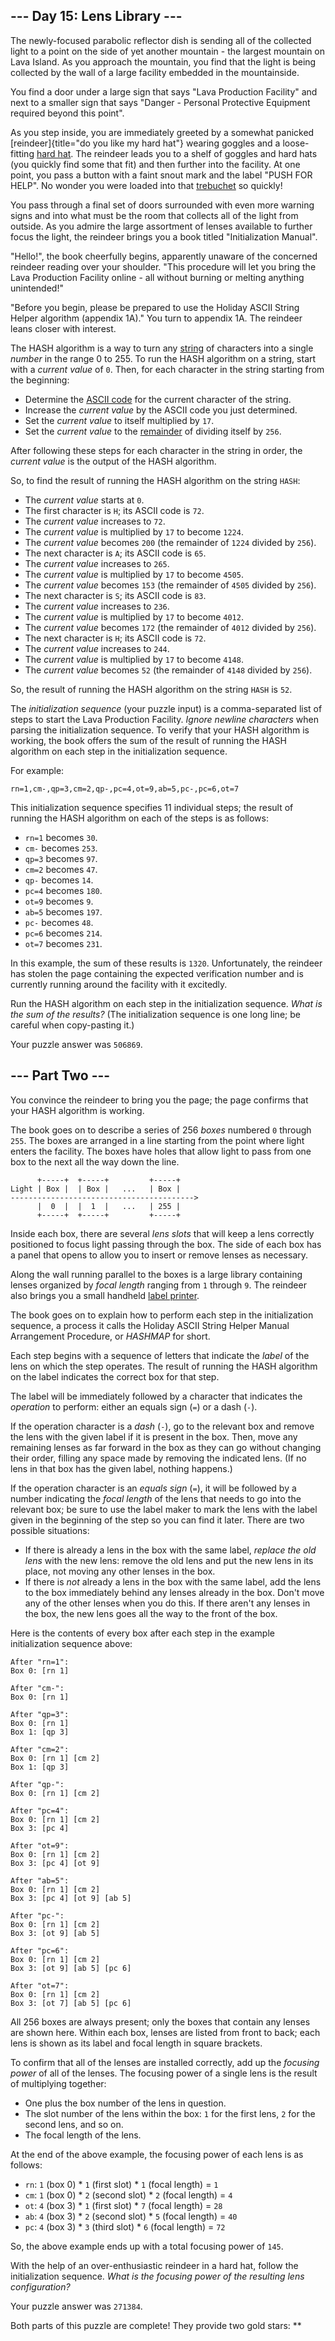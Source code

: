 
\-\-- Day 15: Lens Library \-\--
--------------------------------

The newly-focused parabolic reflector dish is sending all of the
collected light to a point on the side of yet another mountain - the
largest mountain on Lava Island. As you approach the mountain, you find
that the light is being collected by the wall of a large facility
embedded in the mountainside.

You find a door under a large sign that says \"Lava Production
Facility\" and next to a smaller sign that says \"Danger - Personal
Protective Equipment required beyond this point\".

As you step inside, you are immediately greeted by a somewhat panicked
[reindeer]{title="do you like my hard hat"} wearing goggles and a
loose-fitting [hard hat](https://en.wikipedia.org/wiki/Hard_hat). The
reindeer leads you to a shelf of goggles and hard hats (you quickly find
some that fit) and then further into the facility. At one point, you
pass a button with a faint snout mark and the label \"PUSH FOR HELP\".
No wonder you were loaded into that [trebuchet](1) so quickly!

You pass through a final set of doors surrounded with even more warning
signs and into what must be the room that collects all of the light from
outside. As you admire the large assortment of lenses available to
further focus the light, the reindeer brings you a book titled
\"Initialization Manual\".

\"Hello!\", the book cheerfully begins, apparently unaware of the
concerned reindeer reading over your shoulder. \"This procedure will let
you bring the Lava Production Facility online - all without burning or
melting anything unintended!\"

\"Before you begin, please be prepared to use the Holiday ASCII String
Helper algorithm (appendix 1A).\" You turn to appendix 1A. The reindeer
leans closer with interest.

The HASH algorithm is a way to turn any
[string](https://en.wikipedia.org/wiki/String_(computer_science)) of
characters into a single *number* in the range 0 to 255. To run the HASH
algorithm on a string, start with a *current value* of `0`. Then, for
each character in the string starting from the beginning:

-   Determine the [ASCII
    code](https://en.wikipedia.org/wiki/ASCII#Printable_characters) for
    the current character of the string.
-   Increase the *current value* by the ASCII code you just determined.
-   Set the *current value* to itself multiplied by `17`.
-   Set the *current value* to the
    [remainder](https://en.wikipedia.org/wiki/Modulo) of dividing itself
    by `256`.

After following these steps for each character in the string in order,
the *current value* is the output of the HASH algorithm.

So, to find the result of running the HASH algorithm on the string
`HASH`:

-   The *current value* starts at `0`.
-   The first character is `H`; its ASCII code is `72`.
-   The *current value* increases to `72`.
-   The *current value* is multiplied by `17` to become `1224`.
-   The *current value* becomes `200` (the remainder of `1224` divided
    by `256`).
-   The next character is `A`; its ASCII code is `65`.
-   The *current value* increases to `265`.
-   The *current value* is multiplied by `17` to become `4505`.
-   The *current value* becomes `153` (the remainder of `4505` divided
    by `256`).
-   The next character is `S`; its ASCII code is `83`.
-   The *current value* increases to `236`.
-   The *current value* is multiplied by `17` to become `4012`.
-   The *current value* becomes `172` (the remainder of `4012` divided
    by `256`).
-   The next character is `H`; its ASCII code is `72`.
-   The *current value* increases to `244`.
-   The *current value* is multiplied by `17` to become `4148`.
-   The *current value* becomes `52` (the remainder of `4148` divided by
    `256`).

So, the result of running the HASH algorithm on the string `HASH` is
`52`.

The *initialization sequence* (your puzzle input) is a comma-separated
list of steps to start the Lava Production Facility. *Ignore newline
characters* when parsing the initialization sequence. To verify that
your HASH algorithm is working, the book offers the sum of the result of
running the HASH algorithm on each step in the initialization sequence.

For example:

    rn=1,cm-,qp=3,cm=2,qp-,pc=4,ot=9,ab=5,pc-,pc=6,ot=7

This initialization sequence specifies 11 individual steps; the result
of running the HASH algorithm on each of the steps is as follows:

-   `rn=1` becomes `30`.
-   `cm-` becomes `253`.
-   `qp=3` becomes `97`.
-   `cm=2` becomes `47`.
-   `qp-` becomes `14`.
-   `pc=4` becomes `180`.
-   `ot=9` becomes `9`.
-   `ab=5` becomes `197`.
-   `pc-` becomes `48`.
-   `pc=6` becomes `214`.
-   `ot=7` becomes `231`.

In this example, the sum of these results is `1320`. Unfortunately, the
reindeer has stolen the page containing the expected verification number
and is currently running around the facility with it excitedly.

Run the HASH algorithm on each step in the initialization sequence.
*What is the sum of the results?* (The initialization sequence is one
long line; be careful when copy-pasting it.)

Your puzzle answer was `506869`.

\-\-- Part Two \-\-- 
--------------------

You convince the reindeer to bring you the page; the page confirms that
your HASH algorithm is working.

The book goes on to describe a series of 256 *boxes* numbered `0`
through `255`. The boxes are arranged in a line starting from the point
where light enters the facility. The boxes have holes that allow light
to pass from one box to the next all the way down the line.

          +-----+  +-----+         +-----+
    Light | Box |  | Box |   ...   | Box |
    ----------------------------------------->
          |  0  |  |  1  |   ...   | 255 |
          +-----+  +-----+         +-----+

Inside each box, there are several *lens slots* that will keep a lens
correctly positioned to focus light passing through the box. The side of
each box has a panel that opens to allow you to insert or remove lenses
as necessary.

Along the wall running parallel to the boxes is a large library
containing lenses organized by *focal length* ranging from `1` through
`9`. The reindeer also brings you a small handheld [label
printer](https://en.wikipedia.org/wiki/Label_printer).

The book goes on to explain how to perform each step in the
initialization sequence, a process it calls the Holiday ASCII String
Helper Manual Arrangement Procedure, or *HASHMAP* for short.

Each step begins with a sequence of letters that indicate the *label* of
the lens on which the step operates. The result of running the HASH
algorithm on the label indicates the correct box for that step.

The label will be immediately followed by a character that indicates the
*operation* to perform: either an equals sign (`=`) or a dash (`-`).

If the operation character is a *dash* (`-`), go to the relevant box and
remove the lens with the given label if it is present in the box. Then,
move any remaining lenses as far forward in the box as they can go
without changing their order, filling any space made by removing the
indicated lens. (If no lens in that box has the given label, nothing
happens.)

If the operation character is an *equals sign* (`=`), it will be
followed by a number indicating the *focal length* of the lens that
needs to go into the relevant box; be sure to use the label maker to
mark the lens with the label given in the beginning of the step so you
can find it later. There are two possible situations:

-   If there is already a lens in the box with the same label, *replace
    the old lens* with the new lens: remove the old lens and put the new
    lens in its place, not moving any other lenses in the box.
-   If there is *not* already a lens in the box with the same label, add
    the lens to the box immediately behind any lenses already in the
    box. Don\'t move any of the other lenses when you do this. If there
    aren\'t any lenses in the box, the new lens goes all the way to the
    front of the box.

Here is the contents of every box after each step in the example
initialization sequence above:

    After "rn=1":
    Box 0: [rn 1]

    After "cm-":
    Box 0: [rn 1]

    After "qp=3":
    Box 0: [rn 1]
    Box 1: [qp 3]

    After "cm=2":
    Box 0: [rn 1] [cm 2]
    Box 1: [qp 3]

    After "qp-":
    Box 0: [rn 1] [cm 2]

    After "pc=4":
    Box 0: [rn 1] [cm 2]
    Box 3: [pc 4]

    After "ot=9":
    Box 0: [rn 1] [cm 2]
    Box 3: [pc 4] [ot 9]

    After "ab=5":
    Box 0: [rn 1] [cm 2]
    Box 3: [pc 4] [ot 9] [ab 5]

    After "pc-":
    Box 0: [rn 1] [cm 2]
    Box 3: [ot 9] [ab 5]

    After "pc=6":
    Box 0: [rn 1] [cm 2]
    Box 3: [ot 9] [ab 5] [pc 6]

    After "ot=7":
    Box 0: [rn 1] [cm 2]
    Box 3: [ot 7] [ab 5] [pc 6]

All 256 boxes are always present; only the boxes that contain any lenses
are shown here. Within each box, lenses are listed from front to back;
each lens is shown as its label and focal length in square brackets.

To confirm that all of the lenses are installed correctly, add up the
*focusing power* of all of the lenses. The focusing power of a single
lens is the result of multiplying together:

-   One plus the box number of the lens in question.
-   The slot number of the lens within the box: `1` for the first lens,
    `2` for the second lens, and so on.
-   The focal length of the lens.

At the end of the above example, the focusing power of each lens is as
follows:

-   `rn`: `1` (box 0) \* `1` (first slot) \* `1` (focal length) = `1`
-   `cm`: `1` (box 0) \* `2` (second slot) \* `2` (focal length) = `4`
-   `ot`: `4` (box 3) \* `1` (first slot) \* `7` (focal length) = `28`
-   `ab`: `4` (box 3) \* `2` (second slot) \* `5` (focal length) = `40`
-   `pc`: `4` (box 3) \* `3` (third slot) \* `6` (focal length) = `72`

So, the above example ends up with a total focusing power of `145`.

With the help of an over-enthusiastic reindeer in a hard hat, follow the
initialization sequence. *What is the focusing power of the resulting
lens configuration?*

Your puzzle answer was `271384`.

Both parts of this puzzle are complete! They provide two gold stars:
\*\*
